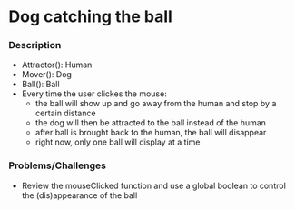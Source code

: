 # Dog catching the ball
### Description
- Attractor(): Human
- Mover(): Dog
- Ball(): Ball
- Every time the user clickes the mouse:
  - the ball will show up and go away from the human and stop by a certain distance
  - the dog will then be attracted to the ball instead of the human
  - after ball is brought back to the human, the ball will disappear 
  - right now, only one ball will display at a time

### Problems/Challenges
- Review the mouseClicked function and use a global boolean to control the (dis)appearance of the ball 



